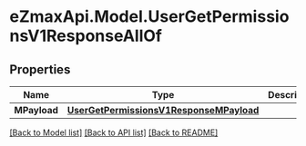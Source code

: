 
# eZmaxApi.Model.UserGetPermissionsV1ResponseAllOf

## Properties

Name | Type | Description | Notes
------------ | ------------- | ------------- | -------------
**MPayload** | [**UserGetPermissionsV1ResponseMPayload**](UserGetPermissionsV1ResponseMPayload.md) |  | 

[[Back to Model list]](../README.md#documentation-for-models)
[[Back to API list]](../README.md#documentation-for-api-endpoints)
[[Back to README]](../README.md)

